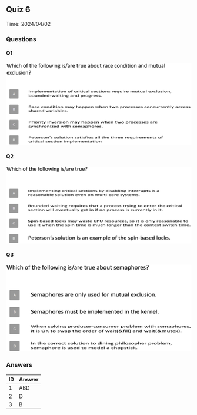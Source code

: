 ## Quiz 6

Time: 2024/04/02

### Questions

#### Q1

![q6-1](img/240402/q6-1.png)

#### Q2

![q6-2](img/240402/q6-2.png)

#### Q3

![q6-3](img/240402/q6-3.png)

### Answers

| ID   | Answer |
| ---- | ------ |
| 1    | ABD    |
| 2    | D      |
| 3    | B      |

